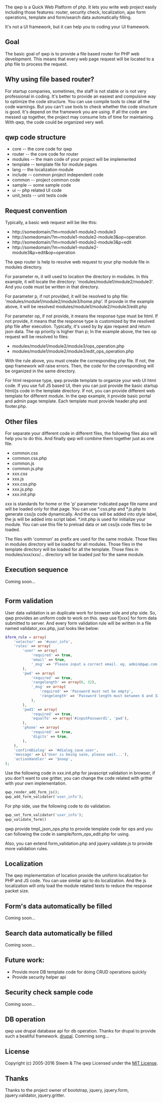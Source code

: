 The qwp is a Quick Web Platform of php. It lets you write web project easily including those features:
 router, security check, localization, ajax form operations, template and form/search data automatically filling.

It's not a UI framework, but it can help you to coding your UI framework. 

## Goal

The basic goal of qwp is to provide a file based router for PHP web development. This means
that every web page request will be located to a php file to process the request.

## Why using file based router? 

For startup companies, sometimes, the staff is not stable or is not very professional in coding. 
It's better to provide an easiest and compulsive way to optimize the code structure. 
You can use compile tools to clear all the code warnings. But you can't use tools to check whether 
the code structure is good. It's depend on the framework you are using. If all the code are 
messed up together, the project may consume lots of time for maintaining. 
With qwp, the code could be organized very well.

## qwp code structure
* core -- the core code for qwp
* router -- the core code for router
* modules -- the main code of your project will be implemented
* template -- template file for module pages
* lang -- the localization module
* include -- common project independent code
* common -- project common code
* sample -- some sample code
* ui -- php related UI code
* unit_tests -- unit tests code

## Request convention
Typically, a basic web request will be like this:
* http://somedomain/?m=module1-module2-module3
* http://somedomain/?m=module1-module2-module3&op=operation
* http://somedomain/?m=module1-module2-module3&p=edit
* http://somedomain/?m=module1-module2-module3&p=edit&op=operation

The qwp router is help to resolve web request to your php module file in modules directory.

For parameter m, it will used to location the directory in modules. In this example, it will
 locate the directory: 'modules/module1/module2/module3'. And you code must be written in that 
 directory.

For parameter p, if not provided, it will be resolved to php file: 'modules/module1/module2/module3/home.php'.
If provide in the example above, it will be resolved modules/module1/module2/module3/edit.php

For parameter op, if not provide, it means the response type must be html. If not provide, it means
that the response type is customized by the resolved php file after execution. Typically, it's used by
by ajax request and return json data. The op priority is higher than p;
In the example above, the two op request will be resolved to files:
* modules/module1/module2/module3/ops_operation.php
* modules/module1/module2/module3/edit_ops_operation.php

With the rule above, you must create the corresponding php file. If not, the qwp framework will raise errors.
Then, the code for the corresponding will be organized in the same directory.

For html response type, qwp provide template to organize your web UI html code. If you use full JS based UI,
then you can just provide the basic startup html/js code in the template directory. If not, you can provide 
different web template for different module. In the qwp example, it provide basic portal and admin page template.
Each template must provide header.php and footer.php.

## Other files
For separate your different code in different files, the following files also will help you to do this. And finally 
qwp will combine them together just as one file.
* common.css
* common.css.php
* common.js
* common.js.php
* xxx.css
* xxx.js
* xxx.css.php
* xxx.js.php
* xxx.init.php

xxx is standards for home or the 'p' parameter indicated page file name and will be loaded only for that page. 
You can use *.css.php and *.js.php to generate css/js code dynamically. And the css will be added into style label, 
the js will be added into script label. *.init.php is used for initialize your module. You can use this file to 
preload data or set css/js code files to be loaded.

The files with 'common' as prefix are used for the same module. Those files in modules directory will be loaded for all modules.
Those files in the template directory will be loaded for all the template. Those files in modules/xxx/xxx/... directory 
will be loaded just for the same module.

## Execution sequence
Coming soon...
``` php

```

## Form validation
User data validation is an duplicate work for browser side and php side. So, qwp provides an uniform code to work on this.
qwp use f[xxx] for form data submitted to server. And every form validation rule will be written in a file named validator_xxx.php,
just looks like below:
```php
$form_rule = array(
    'selector' => '#user_info',
    'rules' => array(
        'user' => array(
            'required' => true,
            'email' => true,
            '_msg' => 'Please input a correct email. eg. admin@qwp.com',
        ),
        'pwd' => array(
            'required' => true,
            'rangelength' => array(6, 32),
            '_msg' => array(
                'required' => 'Password must not be empty',
                'rangelength' => 'Password length must between 6 and 32',
            ),
        ),
        'pwd1' => array(
            'required' => true,
            'equalTo' => array('#inputPassword1', 'pwd'),
        ),
        'phone' => array(
            'required' => true,
            'digits' => true,
        ),
    ),
    'confirmDialog' => '#dialog_save_user',
    'message' => L('User is being save, please wait...'),
    'actionHandler' => '$noop',
);
```

Use the following code in xxx.init.php for javascript validation in browser, if you don't want
to use gritter, you can change the code related with gritter with your own implementation.
```php
qwp_render_add_form_js();
qwp_add_form_validator('user_info');
```
For php side, use the following code to do validation.
```php
qwp_set_form_validator('user_info');
qwp_validate_form()
```
qwp provide tmpl_json_ops.php to provide template code for ops and you can following the code in
sample/form_ops_edit.php for using.

Also, you can extend form_validation.php and jquery.validate.js to provide more validation rules.

## Localization 
The qwp implementation of location provide the uniform localization for PHP and JS code. You can 
use similar api to do localization. And the js localization will only load the module related texts to
reduce the response packet size.

## Form's data automatically be filled
Coming soon...

## Search data automatically be filled
Coming soon...

## Future work:
* Provide more DB template code for doing CRUD operations quickly
* Provide security helper api

## Security check sample code
Coming soon...


## DB operation
qwp use drupal database api for db operation. Thanks for drupal to provide such a beatiful framework. [drupal](https://www.drupal.org/).
Comming song...

## License
Copyright (c) 2005-2016 Steem & The qwp Licensed under the [MIT License](http://www.opensource.org/licenses/mit-license.php).

## Thanks
Thanks to the project owner of bootstrap, jquery, jquery.form, jquery.validator, jquery.gritter.